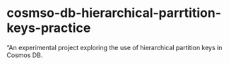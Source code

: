 # cosmso-db-hierarchical-parrtition-keys-practice

“An experimental project exploring the use of hierarchical partition keys in Cosmos DB.
